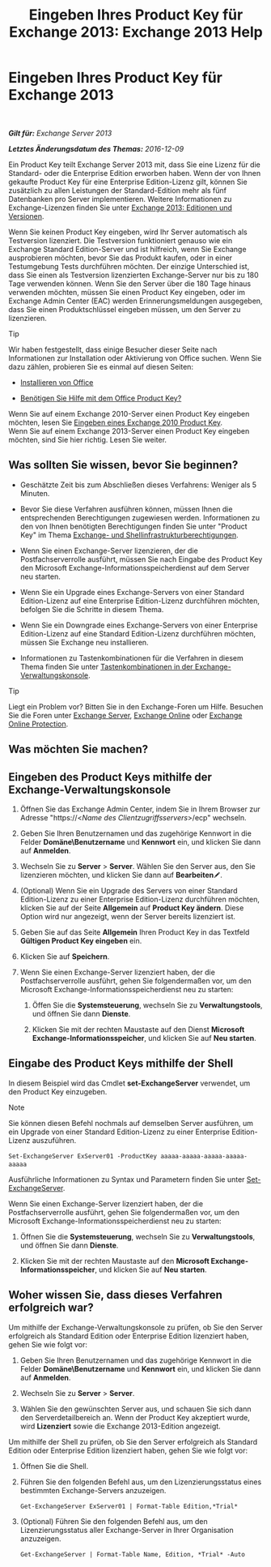 ﻿---
title: 'Eingeben Ihres Product Key für Exchange 2013: Exchange 2013 Help'
TOCTitle: Eingeben Ihres Product Key für Exchange 2013
ms:assetid: ccb14685-4bdc-42a4-a985-35cd2a1a415c
ms:mtpsurl: https://technet.microsoft.com/de-de/library/Bb124582(v=EXCHG.150)
ms:contentKeyID: 51409347
ms.date: 04/24/2018
mtps_version: v=EXCHG.150
f1_keywords:
- Microsoft.Exchange.Management.SnapIn.Esm.Servers.EnterProductKeyWizardForm.EnterProductKeyWizardPage
ms.translationtype: HT
---

# Eingeben Ihres Product Key für Exchange 2013

 

_**Gilt für:** Exchange Server 2013_

_**Letztes Änderungsdatum des Themas:** 2016-12-09_

Ein Product Key teilt Exchange Server 2013 mit, dass Sie eine Lizenz für die Standard- oder die Enterprise Edition erworben haben. Wenn der von Ihnen gekaufte Product Key für eine Enterprise Edition-Lizenz gilt, können Sie zusätzlich zu allen Leistungen der Standard-Edition mehr als fünf Datenbanken pro Server implementieren. Weitere Informationen zu Exchange-Lizenzen finden Sie unter [Exchange 2013: Editionen und Versionen](exchange-2013-editions-and-versions-exchange-2013-help.md).

Wenn Sie keinen Product Key eingeben, wird Ihr Server automatisch als Testversion lizenziert. Die Testversion funktioniert genauso wie ein Exchange Standard Edition-Server und ist hilfreich, wenn Sie Exchange ausprobieren möchten, bevor Sie das Produkt kaufen, oder in einer Testumgebung Tests durchführen möchten. Der einzige Unterschied ist, dass Sie einen als Testversion lizenzierten Exchange-Server nur bis zu 180 Tage verwenden können. Wenn Sie den Server über die 180 Tage hinaus verwenden möchten, müssen Sie einen Product Key eingeben, oder im Exchange Admin Center (EAC) werden Erinnerungsmeldungen ausgegeben, dass Sie einen Produktschlüssel eingeben müssen, um den Server zu lizenzieren.


> [!TIP]
> Wir haben festgestellt, dass einige Besucher dieser Seite nach Informationen zur Installation oder Aktivierung von Office suchen. Wenn Sie dazu zählen, probieren Sie es einmal auf diesen Seiten: 
> <UL>
> <LI>
> <P><A href="http://go.microsoft.com/fwlink/p/?linkid=403360">Installieren von Office</A></P>
> <LI>
> <P><A href="http://go.microsoft.com/fwlink/p/?linkid=403361">Benötigen Sie Hilfe mit dem Office Product Key?</A></P></LI></UL>Wenn Sie auf einem Exchange 2010-Server einen Product Key eingeben möchten, lesen Sie <A href="http://go.microsoft.com/fwlink/p/?linkid=403370">Eingeben eines Exchange 2010 Product Key</A>.<BR>Wenn Sie auf einem Exchange 2013-Server einen Product Key eingeben möchten, sind Sie hier richtig. Lesen Sie weiter.



## Was sollten Sie wissen, bevor Sie beginnen?

  - Geschätzte Zeit bis zum Abschließen dieses Verfahrens: Weniger als 5 Minuten.

  - Bevor Sie diese Verfahren ausführen können, müssen Ihnen die entsprechenden Berechtigungen zugewiesen werden. Informationen zu den von Ihnen benötigten Berechtigungen finden Sie unter "Product Key" im Thema [Exchange- und Shellinfrastrukturberechtigungen](exchange-and-shell-infrastructure-permissions-exchange-2013-help.md).

  - Wenn Sie einen Exchange-Server lizenzieren, der die Postfachserverrolle ausführt, müssen Sie nach Eingabe des Product Key den Microsoft Exchange-Informationsspeicherdienst auf dem Server neu starten.

  - Wenn Sie ein Upgrade eines Exchange-Servers von einer Standard Edition-Lizenz auf eine Enterprise Edition-Lizenz durchführen möchten, befolgen Sie die Schritte in diesem Thema.

  - Wenn Sie ein Downgrade eines Exchange-Servers von einer Enterprise Edition-Lizenz auf eine Standard Edition-Lizenz durchführen möchten, müssen Sie Exchange neu installieren.

  - Informationen zu Tastenkombinationen für die Verfahren in diesem Thema finden Sie unter [Tastenkombinationen in der Exchange-Verwaltungskonsole](keyboard-shortcuts-in-the-exchange-admin-center-exchange-online-protection-help.md).


> [!TIP]
> Liegt ein Problem vor? Bitten Sie in den Exchange-Foren um Hilfe. Besuchen Sie die Foren unter <A href="https://go.microsoft.com/fwlink/p/?linkid=60612">Exchange Server</A>, <A href="https://go.microsoft.com/fwlink/p/?linkid=267542">Exchange Online</A> oder <A href="https://go.microsoft.com/fwlink/p/?linkid=285351">Exchange Online Protection</A>.



## Was möchten Sie machen?

## Eingeben des Product Keys mithilfe der Exchange-Verwaltungskonsole

1.  Öffnen Sie das Exchange Admin Center, indem Sie in Ihrem Browser zur Adresse "https://\<*Name des Clientzugriffsservers*\>/ecp" wechseln.

2.  Geben Sie Ihren Benutzernamen und das zugehörige Kennwort in die Felder **Domäne\\Benutzername** und **Kennwort** ein, und klicken Sie dann auf **Anmelden**.

3.  Wechseln Sie zu **Server** \> **Server**. Wählen Sie den Server aus, den Sie lizenzieren möchten, und klicken Sie dann auf **Bearbeiten**![Bearbeitungssymbol](images/Bb124582.6f53ccb2-1f13-4c02-bea0-30690e6ea71d(EXCHG.150).gif "Bearbeitungssymbol").

4.  (Optional) Wenn Sie ein Upgrade des Servers von einer Standard Edition-Lizenz zu einer Enterprise Edition-Lizenz durchführen möchten, klicken Sie auf der Seite **Allgemein** auf **Product Key ändern**. Diese Option wird nur angezeigt, wenn der Server bereits lizenziert ist.

5.  Geben Sie auf das Seite **Allgemein** Ihren Product Key in das Textfeld **Gültigen Product Key eingeben** ein.

6.  Klicken Sie auf **Speichern**.

7.  Wenn Sie einen Exchange-Server lizenziert haben, der die Postfachserverrolle ausführt, gehen Sie folgendermaßen vor, um den Microsoft Exchange-Informationsspeicherdienst neu zu starten:
    
    1.  Öffen Sie die **Systemsteuerung**, wechseln Sie zu **Verwaltungstools**, und öffnen Sie dann **Dienste**.
    
    2.  Klicken Sie mit der rechten Maustaste auf den Dienst **Microsoft Exchange-Informationsspeicher**, und klicken Sie auf **Neu starten**.

## Eingabe des Product Keys mithilfe der Shell

In diesem Beispiel wird das Cmdlet **set-ExchangeServer** verwendet, um den Product Key einzugeben.


> [!NOTE]
> Sie können diesen Befehl nochmals auf demselben Server ausführen, um ein Upgrade von einer Standard Edition-Lizenz zu einer Enterprise Edition-Lizenz auszuführen.



    Set-ExchangeServer ExServer01 -ProductKey aaaaa-aaaaa-aaaaa-aaaaa-aaaaa

Ausführliche Informationen zu Syntax und Parametern finden Sie unter [Set-ExchangeServer](https://technet.microsoft.com/de-de/library/bb123716\(v=exchg.150\)).

Wenn Sie einen Exchange-Server lizenziert haben, der die Postfachserverrolle ausführt, gehen Sie folgendermaßen vor, um den Microsoft Exchange-Informationsspeicherdienst neu zu starten:

1.  Öffnen Sie die **Systemsteuerung**, wechseln Sie zu **Verwaltungstools**, und öffnen Sie dann **Dienste**.

2.  Klicken Sie mit der rechten Maustaste auf den **Microsoft Exchange-Informationsspeicher**, und klicken Sie auf **Neu starten**.

## Woher wissen Sie, dass dieses Verfahren erfolgreich war?

Um mithilfe der Exchange-Verwaltungskonsole zu prüfen, ob Sie den Server erfolgreich als Standard Edition oder Enterprise Edition lizenziert haben, gehen Sie wie folgt vor:

1.  Geben Sie Ihren Benutzernamen und das zugehörige Kennwort in die Felder **Domäne\\Benutzername** und **Kennwort** ein, und klicken Sie dann auf **Anmelden**.

2.  Wechseln Sie zu **Server** \> **Server**.

3.  Wählen Sie den gewünschten Server aus, und schauen Sie sich dann den Serverdetailbereich an. Wenn der Product Key akzeptiert wurde, wird **Lizenziert** sowie die Exchange 2013-Edition angezeigt.

Um mithilfe der Shell zu prüfen, ob Sie den Server erfolgreich als Standard Edition oder Enterprise Edition lizenziert haben, gehen Sie wie folgt vor:

1.  Öffnen Sie die Shell.

2.  Führen Sie den folgenden Befehl aus, um den Lizenzierungsstatus eines bestimmten Exchange-Servers anzuzeigen.
    
        Get-ExchangeServer ExServer01 | Format-Table Edition,*Trial*

3.  (Optional) Führen Sie den folgenden Befehl aus, um den Lizenzierungsstatus aller Exchange-Server in Ihrer Organisation anzuzeigen.
    
        Get-ExchangeServer | Format-Table Name, Edition, *Trial* -Auto

